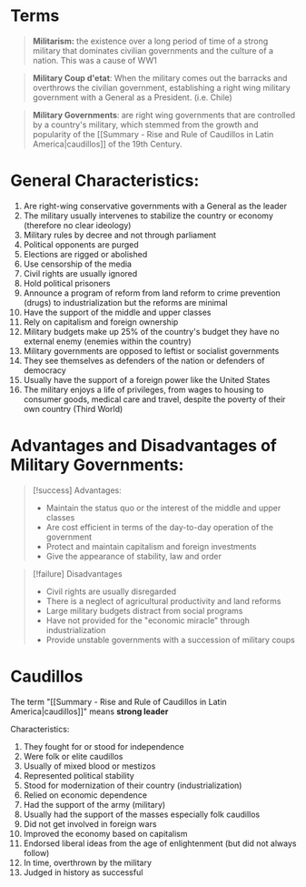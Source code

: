 # Terms

> **Militarism:** the existence over a long period of time of a strong military that dominates civilian governments and the culture of a nation. This was a cause of WW1

>**Military Coup d'etat**: When the military comes out the barracks and overthrows the civilian government, establishing a right wing military government with a General as a President. (i.e. Chile)

> **Military Governments**: are right wing governments that are controlled by a country's military, which stemmed from the growth and popularity of the [[Summary - Rise and Rule of Caudillos in Latin America|caudillos]] of the 19th Century.

# General Characteristics:

1. Are right-wing conservative governments with a General as the leader
2. The military usually intervenes to stabilize the country or economy (therefore no clear ideology)
3. Military rules by decree and not through parliament
4. Political opponents are purged
5. Elections are rigged or abolished
6. Use censorship of the media
7. Civil rights are usually ignored 
8. Hold political prisoners
9. Announce a program of reform from land reform to crime prevention (drugs) to industrialization but the reforms are minimal
10. Have the support of the middle and upper classes
11. Rely on capitalism and foreign ownership
12. Military budgets make up 25% of the country's budget they have no external enemy (enemies within the country)
13. Military governments are opposed to leftist or socialist governments
14. They see themselves as defenders of the nation or defenders of democracy
15. Usually have the support of a foreign power like the United States 
16. The military enjoys a life of privileges, from wages to housing to consumer goods, medical care and travel, despite the poverty of their own country (Third World)

# Advantages and Disadvantages of Military Governments:


>[!success] Advantages:
>
>- Maintain the status quo or the interest of the middle and upper classes
>- Are cost efficient in terms of the day-to-day operation of the government
>- Protect and maintain capitalism and foreign investments
>- Give the appearance of stability, law and order

>[!failure] Disadvantages
>
>- Civil rights are usually disregarded
>- There is a neglect of agricultural productivity and land reforms
>- Large military budgets distract from social programs
>- Have not provided for the "economic miracle" through industrialization
>- Provide unstable governments with a succession of military coups


# Caudillos

The term "[[Summary - Rise and Rule of Caudillos in Latin America|caudillos]]" means **strong leader**

Characteristics:
1. They fought for or stood for independence
2. Were folk or elite caudillos
3. Usually of mixed blood or mestizos
4. Represented political stability
5. Stood for modernization of their country (industrialization)
6. Relied on economic dependence
7. Had the support of the army (military)
8. Usually had the support of the masses especially folk caudillos
9. Did not get involved in foreign wars
10. Improved the economy based on capitalism
11. Endorsed liberal ideas from the age of enlightenment (but did not always follow)
12. In time, overthrown by the military
13. Judged in history as successful

